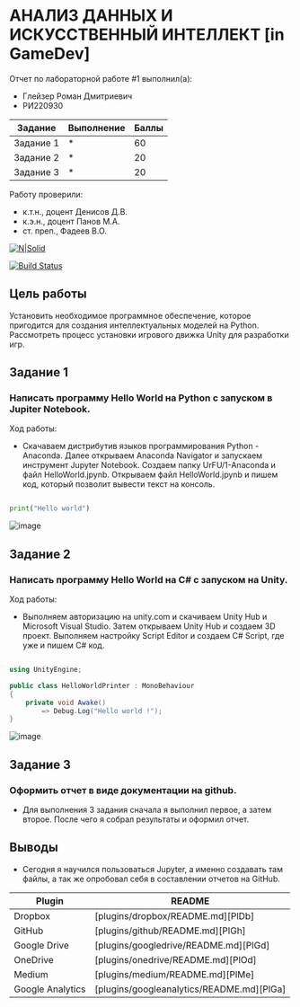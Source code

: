 # АНАЛИЗ ДАННЫХ И ИСКУССТВЕННЫЙ ИНТЕЛЛЕКТ [in GameDev]
Отчет по лабораторной работе #1 выполнил(а):
- Глейзер Роман Дмитриевич
- РИ220930

| Задание | Выполнение | Баллы |
| ------ | ------ | ------ |
| Задание 1 | * | 60 |
| Задание 2 | * | 20 |
| Задание 3 | * | 20 |

Работу проверили:
- к.т.н., доцент Денисов Д.В.
- к.э.н., доцент Панов М.А.
- ст. преп., Фадеев В.О.

[![N|Solid](https://cldup.com/dTxpPi9lDf.thumb.png)](https://nodesource.com/products/nsolid)

[![Build Status](https://travis-ci.org/joemccann/dillinger.svg?branch=master)](https://travis-ci.org/joemccann/dillinger)

## Цель работы
Установить необходимое программное обеспечение, которое пригодится для создания интеллектуальных моделей на Python. Рассмотреть процесс установки игрового движка Unity для разработки игр.

## Задание 1
### Написать программу Hello World на Python с запуском в Jupiter Notebook.
Ход работы:
- Скачаваем дистрибутив языков программирования Python - Anaconda. Далее открываем Anaconda Navigator и запускаем инструмент Jupyter Notebook. Создаем папку UrFU/1-Anaconda и файл HelloWorld.jpynb. Открываем файл HelloWorld.jpynb и пишем код, который позволит вывести текст на консоль.

```py

print("Hello world")

```
![image](https://github.com/RomanGleizer/Data-analysis-in-game-development/assets/125725530/9aa19c1e-13b8-44cf-ba38-9afaec509992)

## Задание 2
### Написать программу Hello World на C# с запуском на Unity.
Ход работы:
- Выполняем авторизацию на unity.com и скачиваем Unity Hub и Microsoft Visual Studio. Затем открываем Unity Hub и создаем 3D проект. Выполняем настройку Script Editor и создаем C# Script, где уже и пишем C# код.

```cs

using UnityEngine;

public class HelloWorldPrinter : MonoBehaviour
{
    private void Awake()
        => Debug.Log("Hello world !");
}

```
![image](https://github.com/RomanGleizer/Data-analysis-in-game-development/assets/125725530/9ed659d5-909e-4651-83cf-3ae6fa30e58f)


## Задание 3
### Оформить отчет в виде документации на github.

- Для выполнения 3 задания сначала я выполнил первое, а затем второе. После чего я собрал результаты и оформил отчет.

## Выводы

- Сегодня я научился пользоваться Jupyter, а именно создавать там файлы, а так же опробовал себя в составлении отчетов на GitHub.

| Plugin | README |
| ------ | ------ |
| Dropbox | [plugins/dropbox/README.md][PlDb] |
| GitHub | [plugins/github/README.md][PlGh] |
| Google Drive | [plugins/googledrive/README.md][PlGd] |
| OneDrive | [plugins/onedrive/README.md][PlOd] |
| Medium | [plugins/medium/README.md][PlMe] |
| Google Analytics | [plugins/googleanalytics/README.md][PlGa] |
